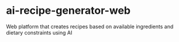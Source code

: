 # ai-recipe-generator-web
Web platform that creates recipes based on available ingredients and dietary constraints using AI
